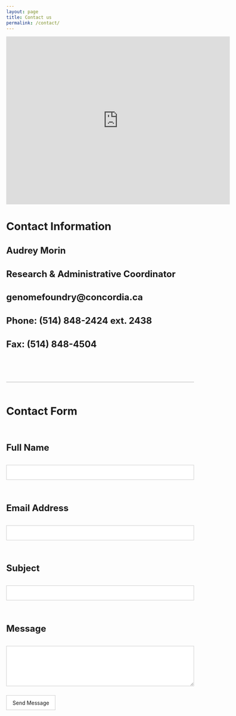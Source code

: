 ```yaml
---
layout: page
title: Contact us
permalink: /contact/
---
```

<div class="row">
    <div class="map-container">
        <iframe src="https://www.google.com/maps/embed?pb=!1m18!1m12!1m3!1d5597.274156403949!2d-73.64867448806763!3d45.45696899788426!2m3!1f0!2f0!3f0!3m2!1i1024!2i768!4f13.1!3m3!1m2!1s0x4cc9172e70050287%3A0xc4df37b92817328e!2sCentre%20for%20Structural%20and%20Functional%20Genomics%20(GE)!5e0!3m2!1sen!2sca!4v1653612428712!5m2!1sen!2sca" width="600" height="450" style="border:0;" allowfullscreen="" loading="lazy" referrerpolicy="no-referrer-when-downgrade"></iframe>
    </div>
</div>
<div class="row">
    <div class="col-2"></div>
    <div class="col-8">
    <h3 style="font-size:3vw">Contact Information</h3>
        <h3 style="font-size:2.5vw">Audrey Morin</h3>
        <h3 style="font-size:2.5vw">Research & Administrative Coordinator</h3>
        <h3 style="font-size:2.5vw">genomefoundry@concordia.ca</h3>
        <h3 style="font-size:2.5vw">Phone: (514) 848-2424 ext. 2438</h3>
        <h3 style="font-size:2.5vw">Fax: (514) 848-4504</h3>
    </div>
    <div class="col-2"></div>
</div>

<div class="row">
    <div class="col-2"></div>
    <div class="col-8" style="padding-top: 5vw">
        <hr style="height:2px; width:100%; border-width:0; background-color:lightgray;">
        <h3 style="font-size:3vw; padding-top: 2vw">Contact Form</h3>
        <form id="fs-frm" name="contact_form" accept-charset="utf-8" action="https://formspree.io/f/xzboovrg" method="POST">
          <fieldset id="fs-frm-inputs">
            <label for="full-name"><h3 style="font-size:2.5vw">Full Name</h3></label>
            <input type="text" name="name" id="full-name" placeholder="" required="">
            <label for="email-address"><h3 style="font-size:2.5vw">Email Address</h3></label>
            <input type="email" name="_replyto" id="email-address" placeholder="" required="">
            <label for="email-subject"><h3 style="font-size:2.5vw">Subject</h3></label>
            <input type="text" name="subject" id="email-subject" placeholder="" required="">
            <label for="message"><h3 style="font-size:2.5vw">Message</h3></label>
            <textarea rows="5" name="message" id="message" placeholder="" required=""></textarea>
            <input type="hidden" name="_subject" id="email-subject" value="Contact Form Submission">
          </fieldset>
          <input type="submit" value="Send Message">
        </form>
    </div>
    <div class="col-2"></div>
</div>
<style>/* reset */
#fs-frm input,
#fs-frm select,
#fs-frm textarea,
#fs-frm fieldset,
#fs-frm optgroup,
#fs-frm label,
#fs-frm #card-element:disabled {
  font-family: inherit;
  font-size: 100%;
  color: inherit;
  border: none;
  border-radius: 0;
  display: block;
  width: 100%;
  padding: 0;
  margin: 0;
  -webkit-appearance: none;
  -moz-appearance: none;
}
#fs-frm label,
#fs-frm legend,
#fs-frm ::placeholder {
  font-size: .825rem;
  margin-bottom: .5rem;
  padding-top: .2rem;
  display: flex;
  align-items: baseline;
}
/* border, padding, margin, width */
#fs-frm input,
#fs-frm select,
#fs-frm textarea,
#fs-frm #card-element {
  border: 1px solid rgba(0,0,0,0.2);
  background-color: rgba(255,255,255,0.9);
  padding: .75em 1rem;
  margin-bottom: 1.5rem;
}
#fs-frm input:focus,
#fs-frm select:focus,
#fs-frm textarea:focus {
  background-color: white;
  outline-style: solid;
  outline-width: thin;
  outline-color: gray;
  outline-offset: -1px;
}
#fs-frm [type="text"],
#fs-frm [type="email"] {
  width: 100%;
}
#fs-frm [type="button"],
#fs-frm [type="submit"],
#fs-frm [type="reset"] {
  width: auto;
  cursor: pointer;
  -webkit-appearance: button;
  -moz-appearance: button;
  appearance: button;
}
#fs-frm [type="button"]:focus,
#fs-frm [type="submit"]:focus,
#fs-frm [type="reset"]:focus {
  outline: none;
}
#fs-frm [type="submit"],
#fs-frm [type="reset"] {
  margin-bottom: 0;
}
#fs-frm select {
  text-transform: none;
}
#fs-frm [type="checkbox"] {
  -webkit-appearance: checkbox;
  -moz-appearance: checkbox;
  appearance: checkbox;
  display: inline-block;
  width: auto;
  margin: 0 .5em 0 0 !important;
}
#fs-frm [type="radio"] {
  -webkit-appearance: radio;
  -moz-appearance: radio;
  appearance: radio;
}
/* address, locale */
#fs-frm fieldset.locale input[name="city"],
#fs-frm fieldset.locale select[name="state"],
#fs-frm fieldset.locale input[name="postal-code"] {
  display: inline;
}
#fs-frm fieldset.locale input[name="city"] {
  width: 52%;
}
#fs-frm fieldset.locale select[name="state"],
#fs-frm fieldset.locale input[name="postal-code"] {
  width: 20%;
}
#fs-frm fieldset.locale input[name="city"],
#fs-frm fieldset.locale select[name="state"] {
  margin-right: 3%;
}
</style>